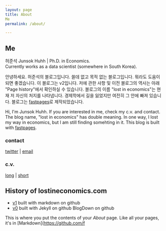 ```yaml
---
layout: page
title: About 
Me
permalink: /about/

---
```



## Me


허준석 Junsok Huhh | Ph.D. in Economics.<br/> 
Currently works as a data scientist (somewhere in South Korea).


안녕하세요. 허준석의 블로그입니다. 쓸데 없고 목적 없는 블로그입니다. 뭐라도 도움이 되면 좋겠습니다. 이 블로그는 v2입니다. 저에 관한 사항 및 이전 블로그의 역사는 아래 "Page history"에서 확인하실 수 있습니다. 블로그의 이름 "lost in economics"는 현재 저 자신의 처지를 나타냅니다. 경제학에서 길을 잃었지만 여전히 그 안에 빠져 있습니다. 블로그는 [fastpages](https://github.com/fastai/fastpages)로 제작되었습니다.


Hi, I'm Junsok Huhh. If you are interested in me, check my c.v. and contact. The blog name, "lost in economics" has double meaning. In one way, I lost my way in economics, but I am still finding somehting in it. This blog is built with [fastpages](https://github.com/fastai/fastpages).






### contact
[twitter](https://twitter.com/anarinsk) | [email](mailto:anarinsk@gmail.com)


### c.v. 
[long](https://anarinsk.github.io/cv/long.html) | [short](https://anarinsk.github.io/cv/short.html)


## History of lostineconomics.com 
- [v1](https://anarinsk.github.io/) built with markdown on github 
- [v0](https://lostineconomics.netlify.com/) built with Jekyll on github 
BlogDown on github 








This is where you put the contents of your *About* page. Like all your pages, it's in [Markdown](https://github.com/f
<!--stackedit_data:
eyJoaXN0b3J5IjpbLTE4ODMzMTIzMDgsMjAwNzEyMjg3XX0=
-->